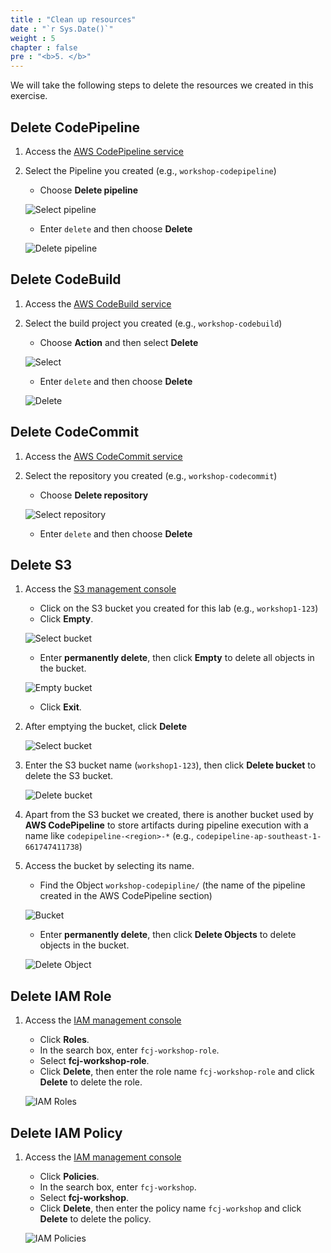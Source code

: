 ```yaml
---
title : "Clean up resources"
date : "`r Sys.Date()`"
weight : 5
chapter : false
pre : "<b>5. </b>"
---
```


We will take the following steps to delete the resources we created in this exercise.

## Delete CodePipeline

1. Access the [AWS CodePipeline service](https://console.aws.amazon.com/codesuite/codepipeline/pipelines)

2. Select the Pipeline you created (e.g., `workshop-codepipeline`)

    - Choose **Delete pipeline**
  
    ![Select pipeline](/$REPO_NAMEimages/5-cleanup/5.1-codepipeline.png)

    - Enter `delete` and then choose **Delete**

    ![Delete pipeline](/$REPO_NAMEimages/5-cleanup/5.2-codepipeline.png)

## Delete CodeBuild

1. Access the [AWS CodeBuild service](https://console.aws.amazon.com/codesuite/codebuild/projects)

2. Select the build project you created (e.g., `workshop-codebuild`)

    - Choose **Action** and then select **Delete**

    ![Select](/$REPO_NAMEimages/5-cleanup/5.3-codebuild.png)

    - Enter `delete` and then choose **Delete**

    ![Delete](/$REPO_NAMEimages/5-cleanup/5.4-codebuild.png)

## Delete CodeCommit

1. Access the [AWS CodeCommit service](https://console.aws.amazon.com/codesuite/codecommit/repositories)

2. Select the repository you created (e.g., `workshop-codecommit`)

    - Choose **Delete repository**

    ![Select repository](/$REPO_NAMEimages/5-cleanup/5.5-codecommit.png)

    - Enter `delete` and then choose **Delete**

## Delete S3

1. Access the [S3 management console](https://s3.console.aws.amazon.com/s3/home)
    - Click on the S3 bucket you created for this lab (e.g., `workshop1-123`)
    - Click **Empty**.
    
    ![Select bucket](/$REPO_NAMEimages/5-cleanup/5.6-s3-website.png)

    - Enter **permanently delete**, then click **Empty** to delete all objects in the bucket.
    
    ![Empty bucket](/$REPO_NAMEimages/5-cleanup/5.7-s3-website.png)

    - Click **Exit**.

2. After emptying the bucket, click **Delete**

    ![Select bucket](/$REPO_NAMEimages/5-cleanup/5.8-s3-website.png)

3. Enter the S3 bucket name (`workshop1-123`), then click **Delete bucket** to delete the S3 bucket.

    ![Delete bucket](/$REPO_NAMEimages/5-cleanup/5.9-s3-website.png)

4. Apart from the S3 bucket we created, there is another bucket used by **AWS CodePipeline** to store artifacts during pipeline execution with a name like `codepipeline-<region>-*` (e.g., `codepipeline-ap-southeast-1-661747411738`)

5. Access the bucket by selecting its name.

    - Find the Object `workshop-codepipline/` (the name of the pipeline created in the AWS CodePipeline section)

    ![Bucket](/$REPO_NAMEimages/5-cleanup/5.10-s3-pipeline.png)

    - Enter **permanently delete**, then click **Delete Objects** to delete objects in the bucket.

    ![Delete Object](/$REPO_NAMEimages/5-cleanup/5.11-s3-pipeline.png)

## Delete IAM Role

1. Access the [IAM management console](https://console.aws.amazon.com/iamv2/home#/home)

    - Click **Roles**.
    - In the search box, enter `fcj-workshop-role`.
    - Select **fcj-workshop-role**.
    - Click **Delete**, then enter the role name `fcj-workshop-role` and click **Delete** to delete the role.

    ![IAM Roles](/$REPO_NAMEimages/5-cleanup/5.12-role.png)

## Delete IAM Policy

1. Access the [IAM management console](https://console.aws.amazon.com/iamv2/home#/home)

    - Click **Policies**.
    - In the search box, enter `fcj-workshop`.
    - Select **fcj-workshop**.
    - Click **Delete**, then enter the policy name `fcj-workshop` and click **Delete** to delete the policy.

    ![IAM Policies](/$REPO_NAMEimages/5-cleanup/5.13-policy.png)